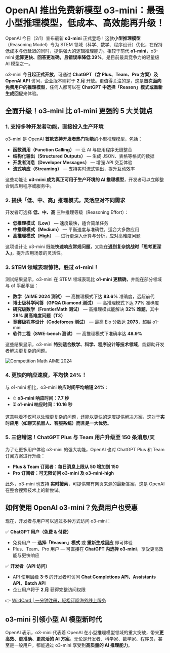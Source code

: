 # OpenAI 推出免费新模型 o3-mini：最强小型推理模型，低成本、高效能再升级！

OpenAI 今日（2/1）宣布最新 **o3-mini** 正式登场！这款**小型推理模型**（Reasoning Model）专为 STEM 领域（科学、数学、程序设计）优化，在保持低成本与低延迟的同时，提供强大的逻辑推理能力。相较于前代 **o1-mini**，o3-mini **运算更快、回答更准确，且错误率降低 39%**，是目前最具竞争力的轻量级 AI 模型之一。

o3-mini **今日起正式开放**，可通过 **ChatGPT（含 Plus、Team、Pro 方案）及 OpenAI API** 访问，企业版本则将于 **2 月** 开放。更值得关注的是，这是**首次面向免费用户的推理模型**，任何人都可以在 **ChatGPT 中选择「Reason」模式或重新生成回应**来体验。

## 全面升级！o3-mini 比 o1-mini 更强的 5 大关键点

### 1. 支持多种开发者功能，直接投入生产环境

o3-mini 是 OpenAI **首款支持开发者热门功能**的小型推理模型，包括：

- **函数调用（Function Calling）** — 让 AI 与应用程序无缝整合
- **结构化输出（Structured Outputs）** — 生成 JSON、表格等格式的数据
- **开发者消息（Developer Messages）** — 增强 API 交互体验
- **流式响应（Streaming）** — 支持实时流式输出，提升互动效率

这些功能让 **o3-mini 成为真正可用于生产环境的 AI 推理模型**，开发者可以立即整合到应用程序或服务中。

### 2. 提供「低、中、高」推理模式，灵活应对不同需求

开发者可选择 **低、中、高** 三种推理等级（Reasoning Effort）：

- **低推理模式（Low）** — 速度最快，适合简单任务
- **中推理模式（Medium）** — 平衡速度与准确性，适合大多数应用
- **高推理模式（High）** — 进行更深入计算与分析，应对高难度问题

这项设计让 o3-mini 既能**快速响应常规问题**，又能在**遇到复杂挑战时「思考更深入」**，提升应用场景的灵活性。

### 3. STEM 领域表现惊艳，胜过 o1-mini！

测试结果显示，o3-mini 在 STEM 领域表现比 **o1-mini 更精确**，并能在部分领域与 o1 平起平坐：

- **数学（AIME 2024 测试）** — 高推理模式下达 **83.6%** 准确度，远超前代
- **博士级科学问答（GPQA Diamond 测试）** — 高推理模式下达 **77%** 准确度
- **研究级数学（FrontierMath 测试）** — 高推理模式能解决 **32% 难题**，其中 **28% 属高难度问题（T3）**
- **竞赛级程序设计（Codeforces 测试）** — 最高 Elo 分数达 **2073**，超越 o1-mini
- **软件工程（SWE-bench 测试）** — 高推理模式下准确率达 **48.9%**

这些结果显示，o3-mini **特别适合数学、科学、程序设计等技术领域**，能帮助开发者解决更复杂的问题。

![Competition Math AIME 2024](https://bbtdd.com/img/019492205605.webp)

### 4. 更快的响应速度，平均快 24%！

与 o1-mini 相比，o3-mini **响应时间平均缩短 24%**：

- ⏱ **o3-mini 响应时间：7.7 秒**
- ⏳ **o1-mini 响应时间：10.16 秒**

这意味着不仅可以处理更复杂的问题，还能以更快的速度提供解决方案，这对于**实时应用（如聊天机器人、客服系统）而言是一大优势**。

### 5. 三倍增速！ChatGPT Plus 与 Team 用户升级至 150 条消息/天

为了让更多用户体验 o3-mini 的强大功能，OpenAI 也对 ChatGPT Plus 和 Team 订阅方案进行升级：

- **Plus & Team 订阅者：每日消息上限从 50 增加到 150**
- **Pro 订阅者：可无限访问 o3-mini 及 o3-mini-high**

此外，o3-mini 也支持 **实时搜索**，可提供带有网页来源的最新答案，这是 OpenAI 在整合搜索技术上的新尝试。

## 如何使用 OpenAI o3-mini？免费用户也受惠

现在，开发者与用户可以通过多种方式访问 o3-mini：

✅ **ChatGPT 用户（免费 & 付费）**

- 免费用户 — **选择「Reason」模式** 或 **重新生成回应** 即可体验
- Plus、Team、Pro 用户 — 可直接在 **ChatGPT 内选择 o3-mini**，享受更高效能与更快响应

✅ **开发者（API 访问）**

- API 使用层级 **3-5** 的开发者可访问 **Chat Completions API、Assistants API、Batch API**
- 企业用户将于 **2 月** 获得完整访问权限

👉 [WildCard | 一分钟注册，轻松订阅海外线上服务](https://bbtdd.com/WildCard)

## o3-mini 引领小型 AI 模型新时代

OpenAI 表示，o3-mini 代表着 OpenAI 在小型推理模型领域的重大突破，带来**更高效、更准确、更灵活的 AI 方案**。无论是开发者、科学家、数学家、程序员，甚至是一般用户，都能通过 o3-mini 享受到**高质量的 AI 推理能力**。